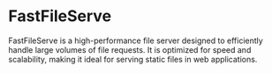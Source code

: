 # FastFileServe

FastFileServe is a high-performance file server designed to efficiently handle large volumes of file requests. It is optimized for speed and scalability, making it ideal for serving static files in web applications.
